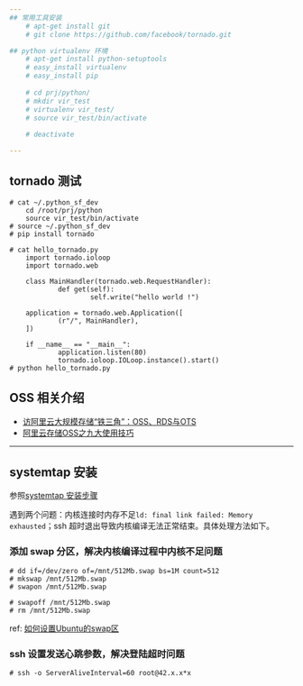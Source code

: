 ```yaml
---
## 常用工具安装
    # apt-get install git
    # git clone https://github.com/facebook/tornado.git

## python virtualenv 环境
    # apt-get install python-setuptools
    # easy_install virtualenv
    # easy_install pip
    
    # cd prj/python/
    # mkdir vir_test
    # virtualenv vir_test/
    # source vir_test/bin/activate
    
    # deactivate 

---
```

## tornado 测试
    # cat ~/.python_sf_dev
        cd /root/prj/python
        source vir_test/bin/activate
    # source ~/.python_sf_dev
    # pip install tornado 
    
    # cat hello_tornado.py
        import tornado.ioloop
        import tornado.web
        
        class MainHandler(tornado.web.RequestHandler):
                def get(self):
                        self.write("hello world !")
        
        application = tornado.web.Application([
                (r"/", MainHandler),
        ])
        
        if __name__ == "__main__":
                application.listen(80)
                tornado.ioloop.IOLoop.instance().start()
    # python hello_tornado.py

## OSS 相关介绍
* [访阿里云大规模存储“铁三角”：OSS、RDS与OTS](http://www.csdn.net/article/2012-11-16/2811959-Interview-aliyun-OSS-RDS-OTS)
* [阿里云存储OSS之九大使用技巧](http://www.programmer.com.cn/12917/)

---
## systemtap 安装
参照[systemtap 安装步骤](https://github.com/sfoolish/000-1000-hours/blob/master/4_note/tools/systemtap.md#2013-03-04-ubuntu-1204--systemtap)

遇到两个问题：内核连接时内存不足`ld: final link failed: Memory exhausted`；ssh 超时退出导致内核编译无法正常结束。具体处理方法如下。
### 添加 swap 分区，解决内核编译过程中内核不足问题
    # dd if=/dev/zero of=/mnt/512Mb.swap bs=1M count=512
    # mkswap /mnt/512Mb.swap
    # swapon /mnt/512Mb.swap

    # swapoff /mnt/512Mb.swap
    # rm /mnt/512Mb.swap
ref: [如何设置Ubuntu的swap区](http://blog.csdn.net/chenyongxinglove/article/details/5883315)

### ssh 设置发送心跳参数，解决登陆超时问题
    # ssh -o ServerAliveInterval=60 root@42.x.x*x
